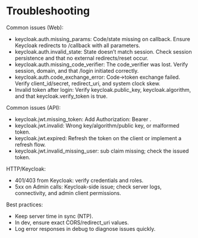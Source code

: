 # Troubleshooting

Common issues (Web):
- keycloak.auth.missing_params: Code/state missing on callback. Ensure Keycloak redirects to /callback with all parameters.
- keycloak.auth.invalid_state: State doesn’t match session. Check session persistence and that no external redirects/reset occur.
- keycloak.auth.missing_code_verifier: The code_verifier was lost. Verify session, domain, and that /login initiated correctly.
- keycloak.auth.code_exchange_error: Code->token exchange failed. Verify client_id/secret, redirect_uri, and system clock skew.
- Invalid token after login: Verify keycloak.public_key, keycloak.algorithm, and that keycloak.verify_token is true.

Common issues (API):
- keycloak.jwt.missing_token: Add Authorization: Bearer <token>.
- keycloak.jwt.invalid: Wrong key/algorithm/public key, or malformed token.
- keycloak.jwt.expired: Refresh the token on the client or implement a refresh flow.
- keycloak.jwt.invalid_missing_user: sub claim missing; check the issued token.

HTTP/Keycloak:
- 401/403 from Keycloak: verify credentials and roles.
- 5xx on Admin calls: Keycloak-side issue; check server logs, connectivity, and admin client permissions.

Best practices:
- Keep server time in sync (NTP).
- In dev, ensure exact CORS/redirect_uri values.
- Log error responses in debug to diagnose issues quickly.